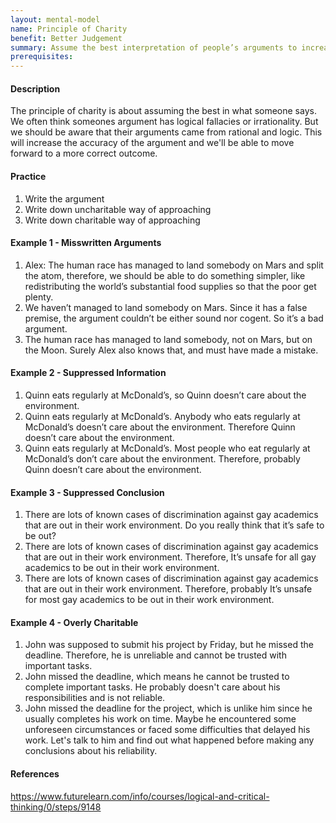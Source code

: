 ```yaml
---
layout: mental-model
name: Principle of Charity
benefit: Better Judgement
summary: Assume the best interpretation of people’s arguments to increase their accuracy
prerequisites: 
---
```


#### Description


The principle of charity is about assuming the best in what someone says. We often think someones argument has logical fallacies or irrationality. But we should be aware that their arguments came from rational and logic. This will increase the accuracy of the argument and we'll be able to move forward to a more correct outcome.

#### Practice

1. Write the argument
2. Write down uncharitable way of approaching
3. Write down charitable way of approaching


#### Example 1 - Misswritten Arguments

1. Alex: The human race has managed to land somebody on Mars and split the atom, therefore, we should be able to do something simpler, like redistributing the world’s substantial food supplies so that the poor get plenty.
2. We haven’t managed to land somebody on Mars. Since it has a false premise, the argument couldn’t be either sound nor cogent. So it’s a bad argument.
3. The human race has managed to land somebody, not on Mars, but on the Moon. Surely Alex also knows that, and must have made a mistake.

#### Example 2 - Suppressed Information

1. Quinn eats regularly at McDonald’s, so Quinn doesn’t care about the environment.
2. Quinn eats regularly at McDonald’s. Anybody who eats regularly at McDonald’s doesn’t care about the environment. Therefore Quinn doesn’t care about the environment.
3. Quinn eats regularly at McDonald’s. Most people who eat regularly at McDonald’s don’t care about the environment. Therefore, probably Quinn doesn’t care about the environment.

#### Example 3 - Suppressed Conclusion

1. There are lots of known cases of discrimination against gay academics that are out in their work environment. Do you really think that it’s safe to be out?
2. There are lots of known cases of discrimination against gay academics that are out in their work environment. Therefore, It’s unsafe for all gay academics to be out in their work environment.
3. There are lots of known cases of discrimination against gay academics that are out in their work environment. Therefore, probably It’s unsafe for most gay academics to be out in their work environment.

#### Example 4 - Overly Charitable

1. John was supposed to submit his project by Friday, but he missed the deadline. Therefore, he is unreliable and cannot be trusted with important tasks.
2. John missed the deadline, which means he cannot be trusted to complete important tasks. He probably doesn't care about his responsibilities and is not reliable.
3. John missed the deadline for the project, which is unlike him since he usually completes his work on time. Maybe he encountered some unforeseen circumstances or faced some difficulties that delayed his work. Let's talk to him and find out what happened before making any conclusions about his reliability.

#### References

https://www.futurelearn.com/info/courses/logical-and-critical-thinking/0/steps/9148 




